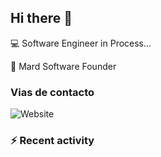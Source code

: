 ## Hi there 👋

:computer: Software Engineer in Process...

:office: Mard Software Founder

### Vias de contacto

![Website](https://img.shields.io/badge/maurwoit.com-up-green?style=for-the-badge)



### :zap: Recent activity
<!--START_SECTION:activity-->

<!--END_SECTION:activity-->